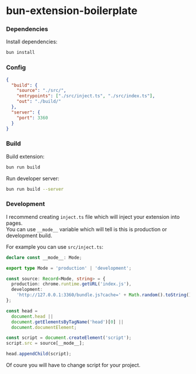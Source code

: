 # bun-extension-boilerplate

### Dependencies

Install dependencies:

```bash
bun install
```

### Config

```json
{
  "build": {
    "source": "./src/",
    "entrypoints": ["./src/inject.ts", "./src/index.ts"],
    "out": "./build/"
  },
  "server": {
    "port": 3360
  }
}
```

### Build

Build extension:

```bash
bun run build
```

Run developer server:

```bash
bun run build --server
```

### Development
I recommend creating `inject.ts` file which will inject your extension into pages.  
You can use `__mode__` variable which will tell is this is production or development build.  

For example you can use `src/inject.ts`:
```ts
declare const __mode__: Mode;

export type Mode = 'production' | 'development';

const source: Record<Mode, string> = {
  production: chrome.runtime.getURL('index.js'),
  development:
    'http://127.0.0.1:3360/bundle.js?cache=' + Math.random().toString(),
};

const head =
  document.head ||
  document.getElementsByTagName('head')[0] ||
  document.documentElement;

const script = document.createElement('script');
script.src = source[__mode__];

head.appendChild(script);
```
Of coure you will have to change script for your project.
